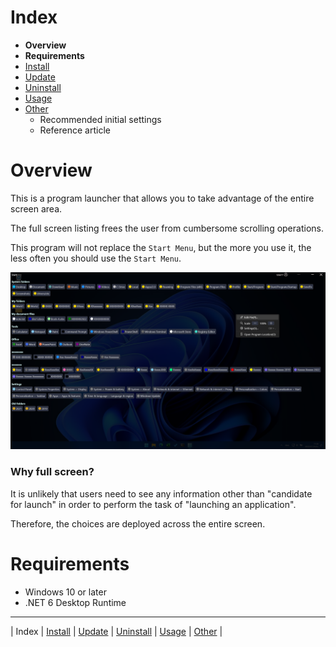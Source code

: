 # Index

- **Overview**
- **Requirements**
- [Install](install.md)
- [Update](update.md)
- [Uninstall](uninstall.md)
- [Usage](usage.md)
- [Other](other.md)
  - Recommended initial settings
  - Reference article

# Overview

This is a program launcher that allows you to take advantage of the entire screen area.

The full screen listing frees the user from cumbersome scrolling operations.

This program will not replace the `Start Menu`, but the more you use it, the less often you should use the `Start Menu`.

![image](img/top-image.png)

### Why full screen?

It is unlikely that users need to see any information other than "candidate for launch" in order to perform the task of "launching an application".

Therefore, the choices are deployed across the entire screen.

# Requirements

- Windows 10 or later
- .NET 6 Desktop Runtime

---

| Index | [Install](install.md) | [Update](update.md) | [Uninstall](uninstall.md) | [Usage](usage.md) | [Other](other.md) |

